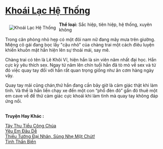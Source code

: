 <a href="https://utruyen.com/khoai-lac-he-thong/16033/" title="Khoái Lạc Hệ Thống"><h1>Khoái Lạc Hệ Thống</h1></a><div style="display:table"><img align="right" style="float: left; padding: 10px;" src="https://utruyen.com/images/story/200x260/khoai-lac-he-thong.jpg" alt="Khoái Lạc Hệ Thống"><b>Thể loại:</b> Sắc hiệp, tiên hiệp, hệ thống, xuyên không<p></p>Trong căn phòng nhỏ hẹp có một đôi nam nữ đang mây mưa trên giường. Miệng cô gái đang bọc lấy "cậu nhỏ" của chàng trai một cách điêu luyện khiến khuôn mặt hắn hiện lên sự thoải mái, say mê.<p></p>Chàng trai có tên là Lê Khôi Vĩ, hiện hắn là sin viên năm nhất đại học. Hắn cực kỳ yêu thích sex. Ngay từ năm lên chín tuổi hắn đã tò mò về sex và từ đó việc quay tay đối với hắn rất quan trọng giống như ăn cơm hàng ngày vậy.<p></p>Quay tay mãi cũng chán,thứ hắn đang cần bây giờ là cảm giác thật khi làm tình. Và thế là hắn liền chạy xe đến một con “phố đèn đỏ” gần đó thuê một em cave về để thử cảm giác cực khoái khi làm tình mà quay tay không đáp ứng nổi.</div><p><br><b>Truyện Hay Khác :</b></p><a href="https://utruyen.com/tay-thu-tieu-cong-chua/7100/" alt="Tây Thu Tiểu Công Chúa">Tây Thu Tiểu Công Chúa</a><br/><a href="https://dammyh.wordpress.com/2019/11/07/yeu-em-dau-de-2/" alt="Yêu Em Đâu Dễ">Yêu Em Đâu Dễ</a><br/><a href="https://www.flickr.com/photos/183745219@N08/49073774583/" alt="Thiếu Tướng Đại Nhân, Sủng Nhẹ Một Chút!">Thiếu Tướng Đại Nhân, Sủng Nhẹ Một Chút!</a><br/><a href="https://github.com/quanluxury/truyenhot/tree/master/truyenhay/331/" alt="Tinh Thần Biến">Tinh Thần Biến</a><br/>